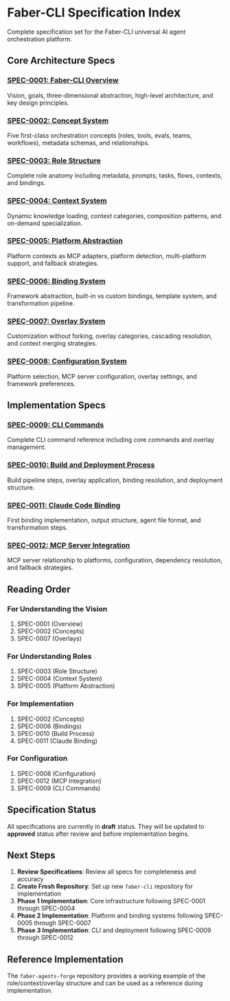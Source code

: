 # Faber-CLI Specification Index

Complete specification set for the Faber-CLI universal AI agent orchestration platform.

## Core Architecture Specs

### [SPEC-0001: Faber-CLI Overview](./SPEC-0001-faber-cli-overview.md)
Vision, goals, three-dimensional abstraction, high-level architecture, and key design principles.

### [SPEC-0002: Concept System](./SPEC-0002-concept-system.md)
Five first-class orchestration concepts (roles, tools, evals, teams, workflows), metadata schemas, and relationships.

### [SPEC-0003: Role Structure](./SPEC-0003-role-structure.md)
Complete role anatomy including metadata, prompts, tasks, flows, contexts, and bindings.

### [SPEC-0004: Context System](./SPEC-0004-context-system.md)
Dynamic knowledge loading, context categories, composition patterns, and on-demand specialization.

### [SPEC-0005: Platform Abstraction](./SPEC-0005-platform-abstraction.md)
Platform contexts as MCP adapters, platform detection, multi-platform support, and fallback strategies.

### [SPEC-0006: Binding System](./SPEC-0006-binding-system.md)
Framework abstraction, built-in vs custom bindings, template system, and transformation pipeline.

### [SPEC-0007: Overlay System](./SPEC-0007-overlay-system.md)
Customization without forking, overlay categories, cascading resolution, and context merging strategies.

### [SPEC-0008: Configuration System](./SPEC-0008-configuration-system.md)
Platform selection, MCP server configuration, overlay settings, and framework preferences.

## Implementation Specs

### [SPEC-0009: CLI Commands](./SPEC-0009-cli-commands.md)
Complete CLI command reference including core commands and overlay management.

### [SPEC-0010: Build and Deployment Process](./SPEC-0010-build-deployment-process.md)
Build pipeline steps, overlay application, binding resolution, and deployment structure.

### [SPEC-0011: Claude Code Binding](./SPEC-0011-claude-code-binding.md)
First binding implementation, output structure, agent file format, and transformation steps.

### [SPEC-0012: MCP Server Integration](./SPEC-0012-mcp-server-integration.md)
MCP server relationship to platforms, configuration, dependency resolution, and fallback strategies.

## Reading Order

### For Understanding the Vision
1. SPEC-0001 (Overview)
2. SPEC-0002 (Concepts)
3. SPEC-0007 (Overlays)

### For Understanding Roles
1. SPEC-0003 (Role Structure)
2. SPEC-0004 (Context System)
3. SPEC-0005 (Platform Abstraction)

### For Implementation
1. SPEC-0002 (Concepts)
2. SPEC-0006 (Bindings)
3. SPEC-0010 (Build Process)
4. SPEC-0011 (Claude Binding)

### For Configuration
1. SPEC-0008 (Configuration)
2. SPEC-0012 (MCP Integration)
3. SPEC-0009 (CLI Commands)

## Specification Status

All specifications are currently in **draft** status. They will be updated to **approved** status after review and before implementation begins.

## Next Steps

1. **Review Specifications**: Review all specs for completeness and accuracy
2. **Create Fresh Repository**: Set up new `faber-cli` repository for implementation
3. **Phase 1 Implementation**: Core infrastructure following SPEC-0001 through SPEC-0004
4. **Phase 2 Implementation**: Platform and binding systems following SPEC-0005 through SPEC-0007
5. **Phase 3 Implementation**: CLI and deployment following SPEC-0009 through SPEC-0012

## Reference Implementation

The `faber-agents-forge` repository provides a working example of the role/context/overlay structure and can be used as a reference during implementation.
